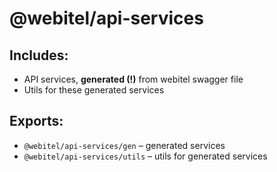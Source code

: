 # @webitel/api-services

## Includes:

* API services, **generated (!)** from webitel swagger file
* Utils for these generated services

## Exports:

* `@webitel/api-services/gen` – generated services
* `@webitel/api-services/utils` – utils for generated services


